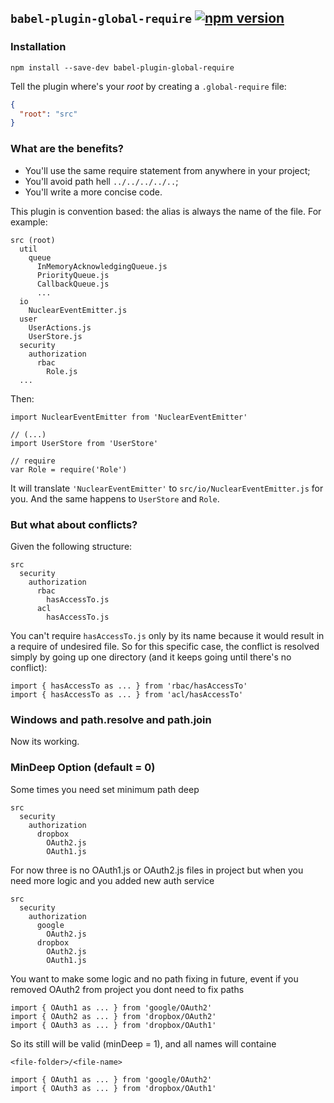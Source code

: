 ## `babel-plugin-global-require` [![npm version](https://badge.fury.io/js/babel-plugin-global-require.svg)](http://badge.fury.io/js/babel-plugin-global-require)

### Installation
```
npm install --save-dev babel-plugin-global-require
```

Tell the plugin where's your *root* by creating a  `.global-require` file:

```JSON
{
  "root": "src"
}
```

### What are the benefits?
- You'll use the same require statement from anywhere in your project;
- You'll avoid path hell `../../../../..`;
- You'll write a more concise code.

This plugin is convention based: the alias is always the name of the file. For example:
```
src (root)
  util
    queue
      InMemoryAcknowledgingQueue.js
      PriorityQueue.js
      CallbackQueue.js
      ...
  io
    NuclearEventEmitter.js
  user
    UserActions.js
    UserStore.js
  security
    authorization
      rbac
        Role.js
  ...
```

Then:
```JS
import NuclearEventEmitter from 'NuclearEventEmitter'

// (...)
import UserStore from 'UserStore'

// require
var Role = require('Role')
```

It will translate `'NuclearEventEmitter'` to `src/io/NuclearEventEmitter.js` for you. And the same happens to `UserStore` and `Role`.

### But what about conflicts?
Given the following structure:
```
src
  security
    authorization
      rbac
        hasAccessTo.js
      acl
        hasAccessTo.js
```

You can't require `hasAccessTo.js` only by its name because it would result in a require of undesired file. So for this specific case, the conflict is resolved simply by going up one directory (and it keeps going until there's no conflict):

```JS
import { hasAccessTo as ... } from 'rbac/hasAccessTo'
import { hasAccessTo as ... } from 'acl/hasAccessTo'
```

### Windows and path.resolve and path.join

Now its working.

### MinDeep Option (default = 0)

Some times you need set minimum path deep 

```
src
  security
    authorization
      dropbox
        OAuth2.js
        OAuth1.js
```

For now three is no OAuth1.js or OAuth2.js files in project but when you need more logic and you added new auth service
```
src
  security
    authorization
      google
        OAuth2.js
      dropbox
        OAuth2.js
        OAuth1.js
```

You want to make some logic and no path fixing in future, event if you removed OAuth2 from project you dont need to fix paths

```JS
import { OAuth1 as ... } from 'google/OAuth2'
import { OAuth2 as ... } from 'dropbox/OAuth2'
import { OAuth3 as ... } from 'dropbox/OAuth1'
```
So its still will be valid (minDeep = 1), and all names will containe 
```
<file-folder>/<file-name>
```
```JS
import { OAuth1 as ... } from 'google/OAuth2'
import { OAuth3 as ... } from 'dropbox/OAuth1'
```

